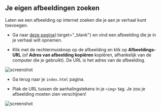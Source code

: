 ## Je eigen afbeeldingen zoeken

Laten we een afbeelding op internet zoeken die je aan je verhaal kunt toevoegen.

+ Ga naar [deze pagina](http://jumpto.cc/html-images){:target="_blank"} en vind een afbeelding die je in je verhaal wilt opnemen.

+ Klik met de rechtermuisknop op de afbeelding en klik op **Afbeeldings-URL** (of **Adres van afbeelding kopiëren** kopiëren, afhankelijk van de computer die je gebruikt). De URL is het adres van de afbeelding.

![screenshot](images/story-url.png)

+ Ga terug naar je `index.html` pagina.

+ Plak de URL tussen de aanhalingstekens in je `<img>` tag. Je zou je afbeelding moeten zien verschijnen!

![screenshot](images/story-image.png)